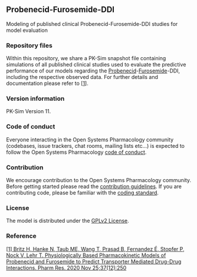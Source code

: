 ## Probenecid-Furosemide-DDI
Modeling of published clinical Probenecid-Furosemide-DDI studies for model evaluation
 
### Repository files
Within this repository, we share a PK-Sim snapshot file containing simulations of all published clinical studies used to evaluate the predictive performance of our models regarding the [Probenecid](https://github.com/Open-Systems-Pharmacology/Probenecid-Model)-[Furosemide](https://github.com/Open-Systems-Pharmacology/Furosemide-Model)-DDI, including the respective observed data. For further details and documentation please refer to [[1](#reference)].
 
### Version information
PK-Sim Version 11.

### Code of conduct

Everyone interacting in the Open Systems Pharmacology community (codebases, issue trackers, chat rooms, mailing lists etc...) is expected to follow the Open Systems Pharmacology [code of conduct]( https://github.com/Open-Systems-Pharmacology/Suite/blob/master/CODE_OF_CONDUCT.md#contributor-covenant-code-of-conduct).

### Contribution

We encourage contribution to the Open Systems Pharmacology community. Before getting started please read the [contribution guidelines]( https://github.com/Open-Systems-Pharmacology/Suite/blob/master/CONTRIBUTING.md#ways-to-contribute). If you are contributing code, please be familiar with the [coding standard]( https://github.com/Open-Systems-Pharmacology/Suite/blob/master/CODING_STANDARDS.md#visual-studio-settings).
 
### License
The model is distributed under the [GPLv2 License]( https://github.com/Open-Systems-Pharmacology/Suite/blob/develop/LICENSE).
 
### Reference
[[1] Britz H, Hanke N, Taub ME, Wang T, Prasad B, Fernandez É, Stopfer P, Nock V, Lehr T. 
Physiologically Based Pharmacokinetic Models of Probenecid and Furosemide to Predict Transporter Mediated Drug-Drug Interactions. Pharm Res. 2020 Nov 25;37(12):250](https://doi.org/10.1007/s11095-020-02964-z) 
